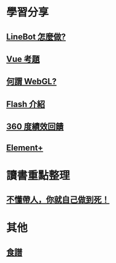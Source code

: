 # 學習分享

## [LineBot 怎麼做?](line_bot/README.md)

## [Vue 考題](vue/README.md)

## [何謂 WebGL?](webgl/README.md)

## [Flash 介紹](flash/README.md)

## [360 度績效回饋](360-degree-feedback/README.md)

## [Element+](element-plus/README.md)

# 讀書重點整理

## [不懂帶人，你就自己做到死！](book/不懂帶人，你就自己做到死！/READEMD.md)

# 其他

## [食譜](recipe/recipe.md)
